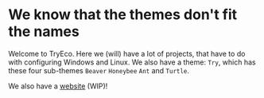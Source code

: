 # We know that the themes don't fit the names

Welcome to TryEco. Here we (will) have a lot of projects, that have to do with configuring Windows and Linux. We also have a theme: `Try`, which has these four sub-themes `Beaver` `Honeybee` `Ant` and `Turtle`.

We also have a [website](https://tryeco.github.io) (WIP)!
